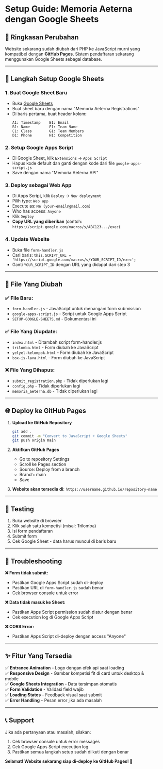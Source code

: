 # Setup Guide: Memoria Aeterna dengan Google Sheets

## 📝 Ringkasan Perubahan

Website sekarang sudah diubah dari PHP ke JavaScript murni yang kompatibel dengan **GitHub Pages**. Sistem pendaftaran sekarang menggunakan Google Sheets sebagai database.

---

## 🚀 Langkah Setup Google Sheets

### 1. Buat Google Sheet Baru
- Buka [Google Sheets](https://sheets.google.com)
- Buat sheet baru dengan nama "Memoria Aeterna Registrations"
- Di baris pertama, buat header kolom:
  ```
  A1: Timestamp    E1: Email
  B1: Name         F1: Team Name  
  C1: Class        G1: Team Members
  D1: Phone        H1: Competition
  ```

### 2. Setup Google Apps Script
- Di Google Sheet, klik `Extensions` → `Apps Script`
- Hapus kode default dan ganti dengan kode dari file `google-apps-script.js`
- Save dengan nama "Memoria Aeterna API"

### 3. Deploy sebagai Web App
- Di Apps Script, klik `Deploy` → `New deployment`
- Pilih type: `Web app`
- Execute as: `Me (your-email@gmail.com)`
- Who has access: `Anyone`
- Klik `Deploy`
- **Copy URL yang diberikan** (contoh: `https://script.google.com/macros/s/ABC123.../exec`)

### 4. Update Website
- Buka file `form-handler.js`
- Cari baris: `this.SCRIPT_URL = 'https://script.google.com/macros/s/YOUR_SCRIPT_ID/exec';`
- Ganti `YOUR_SCRIPT_ID` dengan URL yang didapat dari step 3

---

## 📁 File Yang Diubah

### ✅ File Baru:
- `form-handler.js` - JavaScript untuk menangani form submission
- `google-apps-script.js` - Script untuk Google Apps Script
- `SETUP-GOOGLE-SHEETS.md` - Dokumentasi ini

### ✅ File Yang Diupdate:
- `index.html` - Ditambah script form-handler.js
- `trilomba.html` - Form diubah ke JavaScript
- `yelyel-kelompok.html` - Form diubah ke JavaScript  
- `box-is-lava.html` - Form diubah ke JavaScript

### ❌ File Yang Dihapus:
- `submit_registration.php` - Tidak diperlukan lagi
- `config.php` - Tidak diperlukan lagi
- `memoria_aeterna.db` - Tidak diperlukan lagi

---

## 🌐 Deploy ke GitHub Pages

1. **Upload ke GitHub Repository**
   ```bash
   git add .
   git commit -m "Convert to JavaScript + Google Sheets"
   git push origin main
   ```

2. **Aktifkan GitHub Pages**
   - Go to repository Settings
   - Scroll ke Pages section
   - Source: Deploy from a branch
   - Branch: main
   - Save

3. **Website akan tersedia di:**
   `https://username.github.io/repository-name`

---

## 🧪 Testing

1. Buka website di browser
2. Klik salah satu kompetisi (misal: Trilomba)
3. Isi form pendaftaran
4. Submit form
5. Cek Google Sheet - data harus muncul di baris baru

---

## 🔧 Troubleshooting

**❌ Form tidak submit:**
- Pastikan Google Apps Script sudah di-deploy
- Pastikan URL di `form-handler.js` sudah benar
- Cek browser console untuk error

**❌ Data tidak masuk ke Sheet:**
- Pastikan Apps Script permission sudah diatur dengan benar
- Cek execution log di Google Apps Script

**❌ CORS Error:**
- Pastikan Apps Script di-deploy dengan access "Anyone"

---

## ✨ Fitur Yang Tersedia

✅ **Entrance Animation** - Logo dengan efek api saat loading  
✅ **Responsive Design** - Gambar kompetisi fit di card untuk desktop & mobile  
✅ **Google Sheets Integration** - Data tersimpan otomatis  
✅ **Form Validation** - Validasi field wajib  
✅ **Loading States** - Feedback visual saat submit  
✅ **Error Handling** - Pesan error jika ada masalah  

---

## 📞 Support

Jika ada pertanyaan atau masalah, silakan:
1. Cek browser console untuk error messages
2. Cek Google Apps Script execution log
3. Pastikan semua langkah setup sudah diikuti dengan benar

**Selamat! Website sekarang siap di-deploy ke GitHub Pages! 🎉**